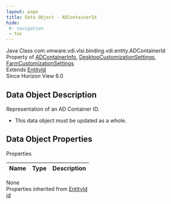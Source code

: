 ```yaml
---
layout: page
title: Data Object - ADContainerId
hide:
 #- navigation
 - toc
---
```


  
 
  



Java Class
    com.vmware.vdi.vlsi.binding.vdi.entity.ADContainerId  
Property of
     [ADContainerInfo](vdi.utils.ADContainer.ADContainerInfo.md#field_detail), [DesktopCustomizationSettings](vdi.resources.Desktop.CustomizationSettings.md#field_detail), [FarmCustomizationSettings](vdi.resources.Farm.CustomizationSettings.md#field_detail)  
Extends
     [EntityId](vdi.EntityId.md)  
Since 
    Horizon View 6.0

## Data Object Description 

Representation of an AD Container ID. 

  * This data object must be updated as a whole.



## Data Object Properties

Properties

Name |  Type |  Description   
---|---|---  
None  
Properties inherited from [EntityId](vdi.EntityId.md)  
[id](vdi.EntityId.md#id)  
  
  

  
  

